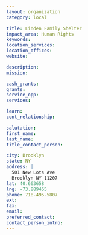 ```yaml
---
layout: organization
category: local

title: Linden Family Shelter
impact_area: Human Rights
keywords: 
location_services: 
location_offices: 
website: 

description: 
mission: 

cash_grants: 
grants: 
service_opp: 
services: 

learn: 
cont_relationship: 

salutation: 
first_name: 
last_name: 
title_contact_person: 

city: Brooklyn
state: NY
address: |
  501 New Lots Ave     
  Brooklyn NY 11207
lat: 40.663658
lng: -73.889465
phone: 718-495-5807
ext: 
fax: 
email: 
preferred_contact: 
contact_person_intro: 
---
```

